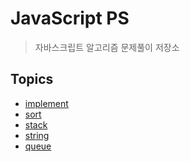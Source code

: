 # JavaScript PS

> 자바스크립트 알고리즘 문제풀이 저장소

## Topics

- [implement]()
- [sort](https://github.com/hyunwoome/ps-js/tree/main/sort)
- [stack](https://github.com/hyunwoome/ps/tree/main/stack)
- [string](https://github.com/hyunwoome/ps/tree/main/string)
- [queue](https://github.com/hyunwoome/ps/tree/main/queue)
